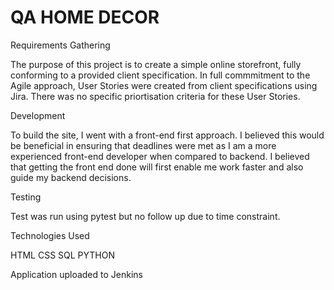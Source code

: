 # QA HOME DECOR

Requirements Gathering

The purpose of this project is to create a simple online storefront, fully conforming to a provided client specification. In full commmitment to the Agile approach, User Stories were created from client specifications using Jira. There was no specific priortisation criteria for these User Stories.

Development

To build the site, I went with a front-end first approach. I believed this would be beneficial in ensuring that deadlines were met as I am a more experienced front-end developer when compared to backend. I believed that getting the front end done will first enable me work faster and also guide my backend decisions. 

Testing

Test was run using pytest but no follow up due to time constraint.

Technologies Used

HTML
CSS
SQL
PYTHON

Application uploaded to Jenkins




				
				

